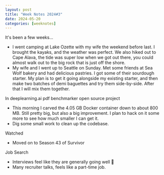 ```yaml
---
layout: post
title: "Week Notes 2024#3"
date: 2024-05-20
categories: [weeknotes]
---
```

It's been a few weeks...

- I went camping at Lake Ozette with my wife the weekend before last. I brought the kayaks, and the weather was perfect. We also hiked out to Cape Alava, the tide was super low when we got out there, you could almost walk out to the big rock that is just off the shore.
- My wife and I went up to Seattle on Sunday. Met some friends at Sea Wolf bakery and had delicious pastries. I got some of their sourdough starter. My plan is to get it going alongside my existing starter, and then make two batches of demi baguettes and try them side-by-side. After that I will mix them together.

In deeplearning.ai pdf benchmarker open source project

- This morning I carved the 4.05 GB Docker container down to about 800 MB. Still pretty big, but also a big improvement. I plan to hack on it some more to see how much smaller I can get it.
- Dig some small work to clean up the codebase.

Watched
- Moved on to Season 43 of Survivor

Job Search
- Interviews feel like they are generally going well 🤞
- Many recruiter talks, feels like a part-time job.